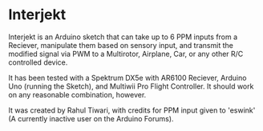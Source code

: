 Interjekt
=========

Interjekt is an Arduino sketch that can take up to 6 PPM inputs from a Reciever, manipulate them based on sensory input, 
and transmit the modified signal via PWM to a Multirotor, Airplane, Car, or any other R/C controlled device.

It has been tested with a  Spektrum DX5e with AR6100 Reciever, Arduino Uno (running the Sketch), and Multiwii Pro Flight
Controller. It should work on any reasonable combination, however. 

It was created by Rahul Tiwari, with credits for PPM input given to 'eswink' (A currently inactive user on the Arduino Forums). 
